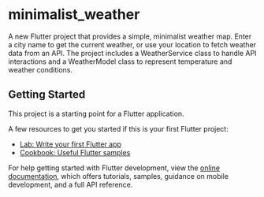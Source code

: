 # minimalist_weather

A new Flutter project that provides a simple, minimalist weather map. Enter a city name to get the current weather, or use your location to fetch weather data from an API.
The project includes a WeatherService class to handle API interactions and a WeatherModel class to represent temperature and weather conditions.

## Getting Started

This project is a starting point for a Flutter application.

A few resources to get you started if this is your first Flutter project:

- [Lab: Write your first Flutter app](https://docs.flutter.dev/get-started/codelab)
- [Cookbook: Useful Flutter samples](https://docs.flutter.dev/cookbook)

For help getting started with Flutter development, view the
[online documentation](https://docs.flutter.dev/), which offers tutorials,
samples, guidance on mobile development, and a full API reference.
